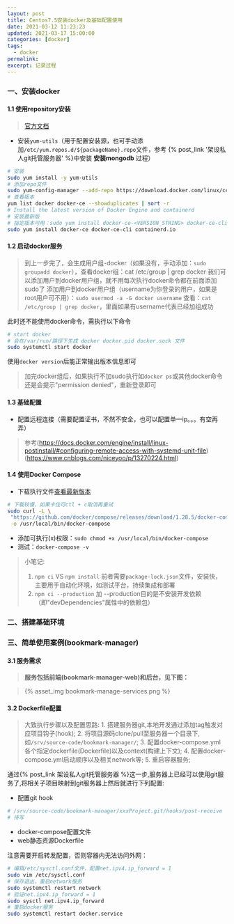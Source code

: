```yaml
---
layout: post
title: Centos7.5安装docker及基础配置使用
date: 2021-03-12 11:23:23
updated: 2021-03-17 15:00:00
categories: [docker]
tags:
  - docker
permalink:
excerpt: 记录过程
---
```


### 一、安装docker
#### 1.1 使用repository安装
> [官方文档](https://docs.docker.com/engine/install/centos/#install-using-the-repository)
* 安装`yum-utils`（用于配置安装源，也可手动添加`/etc/yum.repos.d/${packageName}.repo`文件，参考
{% post_link '架设私人git托管服务器' %}中安装 <b>安装mongodb</b> 过程）
``` bash
# 安装
sudo yum install -y yum-utils
# 添加repo文件
sudo yum-config-manager --add-repo https://download.docker.com/linux/centos/docker-ce.repo
# 查看版本
yum list docker docker-ce --showduplicates | sort -r
# Install the latest version of Docker Engine and containerd
# 安装最新版
# 指定版本可用：sudo yum install docker-ce-<VERSION_STRING> docker-ce-cli-<VERSION_STRING> containerd.io
sudo yum install docker-ce docker-ce-cli containerd.io

```

#### 1.2 启动docker服务
> 到上一步完了，会生成用户组-docker（如果没有，手动添加：`sudo groupadd docker`），查看docker组：cat /etc/group | grep docker
> 我们可以添加用户到docker用户组，就不用每次执行docker命令都在前面添加sudo了
> 添加用户到docker用户组（username为你登录的用户，如果是root用户可不用）：`sudo usermod -a -G docker username`
> 查看：`cat /etc/group | grep docker`，里面如果有username代表已经加组成功


此时还不能使用docker命令，需执行以下命令

``` bash
# start docker
# 会在/var/run/路径下生成 docker docker.pid docker.sock 文件
sudo systemctl start docker
```
使用`docker version`后能正常输出版本信息即可
> 加完docker组后，如果执行不加sudo执行如`docker ps`或其他docker命令还是会提示"permission denied"，重新登录即可

#### 1.3 基础配置
* 配置远程连接（需要配置证书，不然不安全，也可以配置单一ip。。。有空再弄）

> 参考(https://docs.docker.com/engine/install/linux-postinstall/#configuring-remote-access-with-systemd-unit-file)
> (https://www.cnblogs.com/niceyoo/p/13270224.html)

#### 1.4 使用Docker Compose
* 下载执行文件[查看最新版本](https://github.com/docker/compose/releases/)
```bash
# 下载较慢，如果卡住可ctl + c取消再重试
sudo curl -L \
 "https://github.com/docker/compose/releases/download/1.28.5/docker-compose-$(uname -s)-$(uname -m)" \
 -o /usr/local/bin/docker-compose
```
* 添加可执行(x)权限：`sudo chmod +x /usr/local/bin/docker-compose`
* 测试：`docker-compose -v`

> 小笔记:
> 1. `npm ci` VS `npm install` 前者需要`package-lock.json`文件，安装快，主要用于自动化环境，如测试平台，持续集成和部署
> 2. `npm ci --production` 加 --production目的是不安装开发依赖（即"devDependencies"属性中的依赖包）

### 二、搭建基础环境

### 三、简单使用案例(bookmark-manager)
#### 3.1 服务需求
> **服务包括前端(bookmark-manager-web)和后台，见下图：**

> {% asset_img bookmark-manage-services.png %}

#### 3.2 Dockerfile配置
> 大致执行步骤以及配置思路:
> 1\. 搭建服务器git,本地开发通过添加tag触发对应项目钩子(hook);
> 2\. 将项目源码clone/pull至服务器一个目录下,如`/srv/source-code/bookmark-manager/`;
> 3\. 配置docker-compose.yml各个指定dockerfile(Dockerfile)以及context(构建上下文);
> 4\. 配置docker-compose.yml启动顺序以及相关network等;
> 5\. 重启容器服务;

通过{% post_link 架设私人git托管服务器 %}这一步,服务器上已经可以使用git服务了,将相关子项目映射到git服务器上然后就进行下列配置:
* 配置git hook
```bash
# /srv/source-code/bookmark-manager/xxxProject.git/hooks/post-receive
# 待写
```
* docker-compose配置文件
* web静态资源Dockerfile

注意需要开启转发配置，否则容器内无法访问外网：
```bash
# 编辑/etc/sysctl.conf文件，配置net.ipv4.ip_forward = 1
sudo vim /etc/sysctl.conf
# 保存退出，重启network服务
sudo systemctl restart network
# 验证net.ipv4.ip_forward = 1
sudo sysctl net.ipv4.ip_forward
# 重启docker服务
sudo systemctl restart docker.service
```

